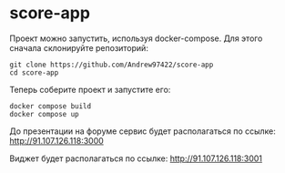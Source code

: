 # score-app

Проект можно запустить, используя docker-compose. Для этого сначала склонируйте репозиторий:
```
git clone https://github.com/Andrew97422/score-app
cd score-app
```

Теперь соберите проект и запустите его:
```
docker compose build
docker compose up
```

До презентации на форуме сервис будет располагаться по ссылке: http://91.107.126.118:3000 

Виджет будет располагаться по ссылке: http://91.107.126.118:3001
